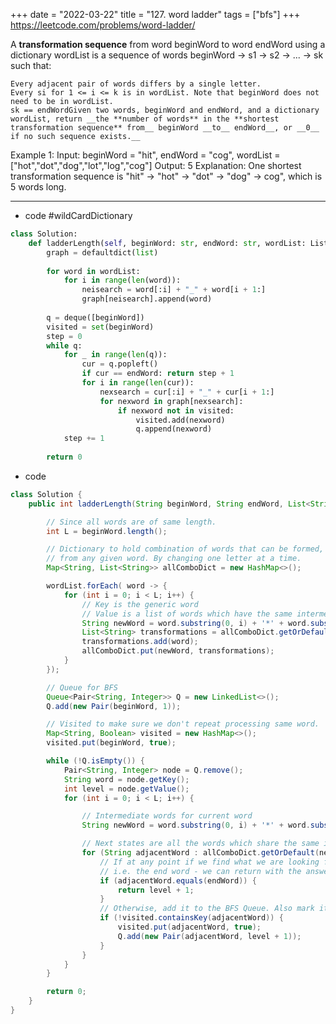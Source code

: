 +++ 
date = "2022-03-22"
title = "127. word ladder"
tags = ["bfs"]
+++
https://leetcode.com/problems/word-ladder/

A **transformation sequence** from word beginWord to word endWord using a dictionary wordList is a sequence of words beginWord -> s1 -> s2 -> ... -> sk such that:

	Every adjacent pair of words differs by a single letter.
	Every si for 1 <= i <= k is in wordList. Note that beginWord does not need to be in wordList.
	sk == endWordGiven two words, beginWord and endWord, and a dictionary wordList, return __the **number of words** in the **shortest transformation sequence** from__ beginWord __to__ endWord__, or __0__ if no such sequence exists.__
 
Example 1:
Input: beginWord = "hit", endWord = "cog", wordList = ["hot","dot","dog","lot","log","cog"] Output: 5 Explanation: One shortest transformation sequence is "hit" -> "hot" -> "dot" -> "dog" -> cog", which is 5 words long.

---
- code  #wildCardDictionary
```py
class Solution:
    def ladderLength(self, beginWord: str, endWord: str, wordList: List[str]) -> int:
        graph = defaultdict(list)
        
        for word in wordList:
            for i in range(len(word)):
                neisearch = word[:i] + "_" + word[i + 1:]   
                graph[neisearch].append(word)
        
        q = deque([beginWord])
        visited = set(beginWord)
        step = 0
        while q:
            for _ in range(len(q)):
                cur = q.popleft()  
                if cur == endWord: return step + 1
                for i in range(len(cur)):
                    nexsearch = cur[:i] + "_" + cur[i + 1:]
                    for nexword in graph[nexsearch]:
                        if nexword not in visited:
                            visited.add(nexword)
                            q.append(nexword)
            step += 1
            
        return 0
```

- code
```java
class Solution {
    public int ladderLength(String beginWord, String endWord, List<String> wordList) {

        // Since all words are of same length.
        int L = beginWord.length();

        // Dictionary to hold combination of words that can be formed,
        // from any given word. By changing one letter at a time.
        Map<String, List<String>> allComboDict = new HashMap<>();

        wordList.forEach( word -> {
            for (int i = 0; i < L; i++) {
                // Key is the generic word
                // Value is a list of words which have the same intermediate generic word.
                String newWord = word.substring(0, i) + '*' + word.substring(i + 1, L);
                List<String> transformations = allComboDict.getOrDefault(newWord, new ArrayList<>());
                transformations.add(word);
                allComboDict.put(newWord, transformations);
            }
        });

        // Queue for BFS
        Queue<Pair<String, Integer>> Q = new LinkedList<>();
        Q.add(new Pair(beginWord, 1));

        // Visited to make sure we don't repeat processing same word.
        Map<String, Boolean> visited = new HashMap<>();
        visited.put(beginWord, true);

        while (!Q.isEmpty()) {
            Pair<String, Integer> node = Q.remove();
            String word = node.getKey();
            int level = node.getValue();
            for (int i = 0; i < L; i++) {

                // Intermediate words for current word
                String newWord = word.substring(0, i) + '*' + word.substring(i + 1, L);

                // Next states are all the words which share the same intermediate state.
                for (String adjacentWord : allComboDict.getOrDefault(newWord, new ArrayList<>())) {
                    // If at any point if we find what we are looking for
                    // i.e. the end word - we can return with the answer.
                    if (adjacentWord.equals(endWord)) {
                        return level + 1;
                    }
                    // Otherwise, add it to the BFS Queue. Also mark it visited
                    if (!visited.containsKey(adjacentWord)) {
                        visited.put(adjacentWord, true);
                        Q.add(new Pair(adjacentWord, level + 1));
                    }
                }
            }
        }

        return 0;
    }
}
```
